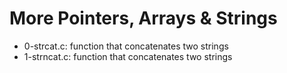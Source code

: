 # More Pointers, Arrays & Strings
* 0-strcat.c: function that concatenates two strings
* 1-strncat.c: function that concatenates two strings
